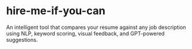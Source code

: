 # hire-me-if-you-can
An intelligent tool that compares your resume against any job description using NLP, keyword scoring, visual feedback, and GPT-powered suggestions.

